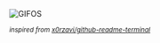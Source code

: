 <div align="justify">
<picture>
    <source media="(prefers-color-scheme: dark)" srcset="https://i.ibb.co/zV4H9Trm/output-gif.gif">
    <source media="(prefers-color-scheme: light)" srcset="https://i.ibb.co/zV4H9Trm/output-gif.gif">
    <img alt="GIFOS" src="https://i.ibb.co/zV4H9Trm/output-gif.gif">
</picture>

<sub><i>inspired from [x0rzavi/github-readme-terminal](https://github.com/x0rzavi/github-readme-terminal)</i></sub>

</div>

<!-- Image deletion URL: https://ibb.co/Wv2p846H/11e1c5d961602b6ec328e2dd34a2535a -->